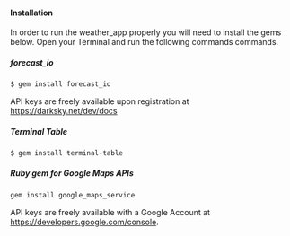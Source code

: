 #### Installation

In order to run the weather_app properly you will need to install the gems below.
Open your Terminal and run the following commands commands.

##### forecast_io
```sh
$ gem install forecast_io
```
API keys are freely available upon registration at https://darksky.net/dev/docs

##### Terminal Table
```sh
$ gem install terminal-table
```

##### Ruby gem for Google Maps APIs
```sh
gem install google_maps_service
```
API keys are freely available with a Google Account at https://developers.google.com/console.
